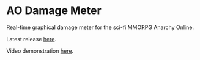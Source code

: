 AO Damage Meter
==================

Real-time graphical damage meter for the sci-fi MMORPG Anarchy Online.

Latest release [here](https://github.com/nicgalehouse/AODamageMeter/releases/tag/v1.1.0).

Video demonstration [here](https://youtu.be/K4iU7KronOg).
